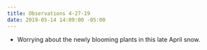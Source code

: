 ```yaml
---
title: Observations 4-27-19
date: 2019-05-14 14:09:00 -05:00
---
```


- Worrying about the newly blooming plants in this late April snow.